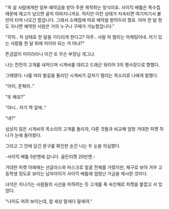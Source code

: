 "꼭 살 사람에게만 일부 예약금을 받아 주문 제작하는 방식이죠. 사이킥 배틀은 특수칩 때문에 재고가 남으면 골치 아파지니까요. 하지만 이런 상태가 지속되면 여기저기서 불만이 터져 나오긴 할겁니다. 그래서 소매점에 따로 예약을 받아두라 했죠. 아마 한 달 정도 지나면 예약한 사람은 거의 누구나 구매가 가능할겁니다."

"히익.. 저 상태로 한 달을 기다리게 한다고? 아주.. 사람 피 말리는 마케팅이네. 저기 있는 사람들 한 달 뒤에 미이라 되는 거 아냐?" 

뜬금없이 미이라라니 이건 또 무슨 부장님 개그냐.

나는 천천히 고개를 내저으며 시게씨를 데리고 드래곤 워리어 3의 행사장으로 향했다.

그때였다. 나를 따라 발길을 돌리던 시게씨가 갑자기 떨리는 목소리로 나에게 말했다.

"어이, 준혁아.."

"또 왜요?"

"아니.. 저기 역 앞에.."

"네?"

심상치 않은 시게씨의 목소리의 고개를 돌리자, 다른 것들과 비교해 엄청 거대한 피켓 하나가 눈에 들어왔다.

그리고 그 안에 담긴 문구를 확인한 순간 나는 두 눈을 의심했다.

-사이킥 배틀 5만엔에 삽니다. 골든티켓 20만엔.-

거대한 피켓 아래에는 선글라스와 마스크로 얼굴 전체를 가렸지만, 체구로 보아 겨우 고등학생 정도로 보이는 남자아이가 사이킥 배틀에 엄청난 거금을 제시한 것이다.

녀석은 지나가는 사람들의 시선을 피하려는 듯 고개를 푹 숙인채로 피켓을 붙잡고 서 있었다.

"나이도 어려 보이는데, 참 세상 말세다 말세야."